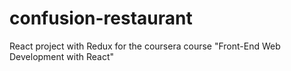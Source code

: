 # confusion-restaurant
React project with Redux for the coursera course "Front-End Web Development with React"
